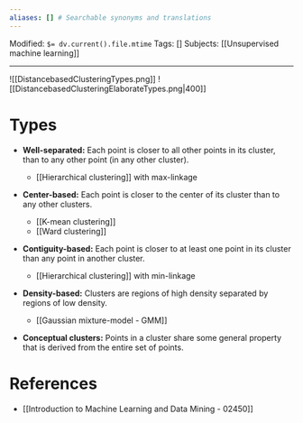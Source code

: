 ```yaml
---
aliases: [] # Searchable synonyms and translations
---
```

Modified: `$= dv.current().file.mtime`
Tags: []
Subjects: [[Unsupervised machine learning]]
****
<span class="centerImg">![[DistancebasedClusteringTypes.png]]</span>
<span class="centerImg">![[DistancebasedClusteringElaborateTypes.png|400]]</span>
# Types
- **Well-separated:** Each point is closer to all other points in its cluster, than to any other point (in any other cluster).
	- [[Hierarchical clustering]] with max-linkage
- **Center-based:** Each point is closer to the center of its cluster than to any other clusters.
	- [[K-mean clustering]]
	- [[Ward clustering]]
- **Contiguity-based:** Each point is closer to at least one point in its cluster than any point in another cluster.
	- [[Hierarchical clustering]] with min-linkage

- **Density-based:** Clusters are regions of high density separated by regions of low density.
	- [[Gaussian mixture-model - GMM]]
- **Conceptual clusters:** Points in a cluster share some general property that is derived from the entire set of points.

# References
- [[Introduction to Machine Learning and Data Mining - 02450]]